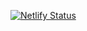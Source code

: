 [![Netlify Status](https://api.netlify.com/api/v1/badges/de77430f-5419-4db7-9558-0a9c1e790b52/deploy-status)](https://app.netlify.com/sites/jolly-johnson-2345e8/deploys)
